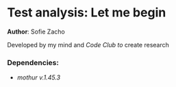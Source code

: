# Test analysis: Let me begin

**Author**: Sofie Zacho

Developed by my mind and *Code Club to* create research

### Dependencies:  
* *mothur v.1.45.3*
